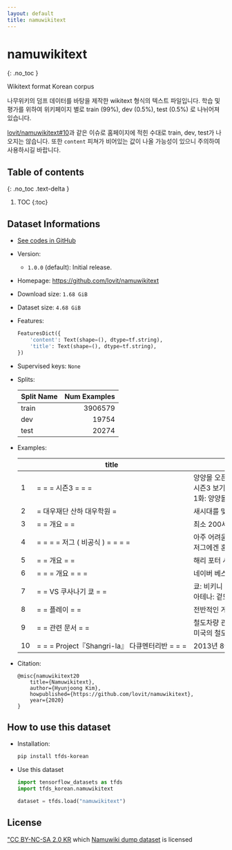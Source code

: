 ```yaml
---
layout: default
title: namuwikitext
---
```


# namuwikitext
{: .no_toc }

Wikitext format Korean corpus

나무위키의 덤프 데이터를 바탕을 제작한 wikitext 형식의 텍스트 파일입니다.
학습 및 평가를 위하여 위키페이지 별로 train (99%), dev (0.5%), test (0.5%) 로 나뉘어져있습니다.

[lovit/namuwikitext#10](https://github.com/lovit/namuwikitext/issues/10)과 같은 이슈로 홈페이지에 적힌 수대로 train, dev, test가 나오지는 않습니다.
또한 `content` 피쳐가 비어있는 값이 나올 가능성이 있으니 주의하여 사용하시길 바랍니다.

## Table of contents
{: .no_toc .text-delta }

1. TOC
{:toc}

## Dataset Informations

* [See codes in GitHub](https://github.com/jeongukjae/tfds-korean/blob/main/tfds_korean/namuwikitext/namuwikitext.py)
* Version:
  * `1.0.0` (default): Initial release.
* Homepage: <https://github.com/lovit/namuwikitext>
* Download size: `1.68 GiB`
* Dataset size: `4.68 GiB`
* Features:

  ```python
  FeaturesDict({
      'content': Text(shape=(), dtype=tf.string),
      'title': Text(shape=(), dtype=tf.string),
  })
  ```

* Supervised keys: `None`
* Splits:

  | Split Name | Num Examples        |
  |------------|--------------------:|
  |train  |3906579|
  |dev  |19754|
  |test  |20274|

* Examples:

  | |title|content|
  |---|---|---|
  |1|= = = 시즌3 = = =|양양몰 오픈! 지하 1층 식당가 양식당 운영기!<br>시즌3 보기<br>1화: 양양몰...|
  |2|= 대우재단 산하 대우학원 =|새시대를 맞는 경건하고 숙연한 입장에서 저는 제가 지닌 모든 재산을 완전히 공개함과 ...|
  |3|= = 개요 = =|최소 200세 이상 과거 모습을 보면 쿠치키 뱌쿠야나 이치마루 긴, 히사기 슈헤이 등...|
  |4|= = = = 저그 ( 비공식 ) = = = =|아주 어려움 클리어 이후 공략 작성<br>저그에겐 혼종을 효과적으로 저지할 수 있는 ...|
  |5|= = 개요 = =|해리 포터 시리즈에 나오는 말포이 가의 하인 집요정. 일반적으로 인식되는 아름다운 요...|
  |6|= = = 개요 = = =|네이버 베스트 도전만화 연재작 중에서 특히 잠재력과 작품성에 있어 주목할 만한 작품들...|
  |7|= = VS 쿠사나기 쿄 = =|쿄: 비키니 입고 싸우다니 서비스 좋은데.<br>아테나: 겉모습에 한 눈 팔다가 참패...|
  |8|= = 플레이 = =|전반적인 게임 방법은 osu! 항목을 참고하도록 한다. 여기에서는 osu!droid만...|
  |9|= = 관련 문서 = =|철도차량 관련 정보<br>미국의 철도 환경|
  |10|= = = Project『Shangri-la』 다큐멘터리반 = = =|2013년 8월부터 2014년 6월까지 개최된 Project『Shangri-la』 전...|

* Citation:

  ```text
  @misc{namuwikitext20
      title={Namuwikitext},
      author={Hyunjoong Kim},
      howpublished={https://github.com/lovit/namuwikitext},
      year={2020}
  }
  ```

## How to use this dataset

* Installation:

  ```sh
  pip install tfds-korean
  ```

* Use this dataset

  ```python
  import tensorflow_datasets as tfds
  import tfds_korean.namuwikitext

  dataset = tfds.load("namuwikitext")
  ```

## License

["CC BY-NC-SA 2.0 KR](https://creativecommons.org/licenses/by-nc-sa/2.0/kr/") which [Namuwiki dump dataset](https://namu.wiki/w/%EB%82%98%EB%AC%B4%EC%9C%84%ED%82%A4:%EB%8D%B0%EC%9D%B4%ED%84%B0%EB%B2%A0%EC%9D%B4%EC%8A%A4%20%EB%8D%A4%ED%94%84) is licensed

<style> td {white-space: nowrap;} </style>
